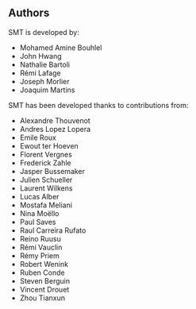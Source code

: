 ## Authors

SMT is developed by:
* Mohamed Amine Bouhlel 
* John Hwang 
* Nathalie Bartoli 
* Rémi Lafage 
* Joseph Morlier 
* Joaquim Martins 

SMT has been developed thanks to contributions from:
* Alexandre Thouvenot
* Andres Lopez Lopera
* Emile Roux
* Ewout ter Hoeven
* Florent Vergnes
* Frederick Zahle
* Jasper Bussemaker
* Julien Schueller
* Laurent Wilkens
* Lucas Alber
* Mostafa Meliani
* Nina Moëllo
* Paul Saves
* Raul Carreira Rufato
* Reino Ruusu
* Rémi Vauclin
* Rémy Priem
* Robert Wenink
* Ruben Conde
* Steven Berguin
* Vincent Drouet
* Zhou Tianxun
